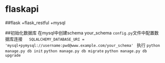 # flaskapi
##flask +flask_restful +mysql

##初始化数据库
在mysql中创建schema your_schema
`config.py`文件中配置数据库连接`    SQLALCHEMY_DATABASE_URI =  'mysql+pymysql://username:pwd@www.example.com/your_schema'  `
执行
`python manage.py db init`
`python manage.py db migrate`
`python manage.py db upgrade`
